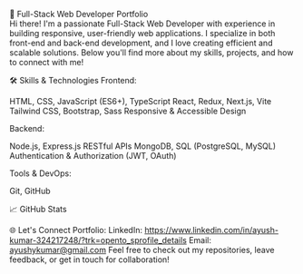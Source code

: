 🚀 Full-Stack Web Developer Portfolio
<br>
Hi there! I'm a passionate Full-Stack Web Developer with experience in building responsive, user-friendly web applications. I specialize in both front-end and back-end development, and I love creating efficient and scalable solutions. Below you'll find more about my skills, projects, and how to connect with me!

🛠️ Skills & Technologies
Frontend:

HTML, CSS, JavaScript (ES6+), TypeScript
React, Redux, Next.js, Vite
Tailwind CSS, Bootstrap, Sass
Responsive & Accessible Design

Backend:

Node.js, Express.js
RESTful APIs
MongoDB, SQL (PostgreSQL, MySQL)
Authentication & Authorization (JWT, OAuth)

Tools & DevOps:

Git, GitHub


📈 GitHub Stats

🌐 Let's Connect
Portfolio: 
LinkedIn: https://www.linkedin.com/in/ayush-kumar-324217248/?trk=opento_sprofile_details
Email: ayushykumar@gmail.com
Feel free to check out my repositories, leave feedback, or get in touch for collaboration!

